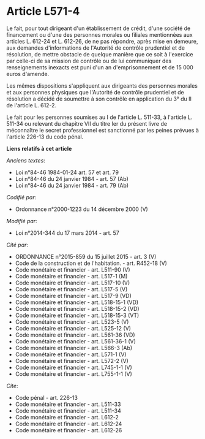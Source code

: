 # Article L571-4

Le fait, pour tout dirigeant d'un établissement de crédit, d'une société de financement ou d'une des personnes morales ou
filiales mentionnées aux articles L. 612-24 et L. 612-26, de ne pas répondre, après mise en demeure, aux demandes
d'informations de l'Autorité de contrôle prudentiel et de résolution, de mettre obstacle de quelque manière que ce soit à
l'exercice par celle-ci de sa mission de contrôle ou de lui communiquer des renseignements inexacts est puni d'un an
d'emprisonnement et de 15 000 euros d'amende. 

Les mêmes dispositions s'appliquent aux dirigeants des personnes morales et aux personnes physiques que l'Autorité de
contrôle prudentiel et de résolution a décidé de soumettre à son contrôle en application du 3° du II de l'article L. 612-2. 

Le fait pour les personnes soumises au I de l'article L. 511-33, à l'article L. 511-34 ou relevant du chapitre VII du titre
Ier du présent livre de méconnaître le secret professionnel est sanctionné par les peines prévues à l'article 226-13 du code
pénal.

**Liens relatifs à cet article**

_Anciens textes_:

  - Loi n°84-46 1984-01-24 art. 57 et art. 79
  - Loi n°84-46 du 24 janvier 1984 - art. 57 (Ab)
  - Loi n°84-46 du 24 janvier 1984 - art. 79 (Ab)

_Codifié par_:

  - Ordonnance n°2000-1223 du 14 décembre 2000 (V)

_Modifié par_:

  - Loi n°2014-344 du 17 mars 2014 - art. 57

_Cité par_:

  - ORDONNANCE n°2015-859 du 15 juillet 2015 - art. 3 (V)
  - Code de la construction et de l'habitation. - art. R452-18 (V)
  - Code monétaire et financier - art. L511-90 (V)
  - Code monétaire et financier - art. L517-1 (M)
  - Code monétaire et financier - art. L517-10 (V)
  - Code monétaire et financier - art. L517-5 (V)
  - Code monétaire et financier - art. L517-9 (VD)
  - Code monétaire et financier - art. L518-15-1 (VD)
  - Code monétaire et financier - art. L518-15-2 (VD)
  - Code monétaire et financier - art. L518-15-3 (VT)
  - Code monétaire et financier - art. L523-5 (V)
  - Code monétaire et financier - art. L525-12 (V)
  - Code monétaire et financier - art. L561-36 (VD)
  - Code monétaire et financier - art. L561-36-1 (V)
  - Code monétaire et financier - art. L566-3 (Ab)
  - Code monétaire et financier - art. L571-1 (V)
  - Code monétaire et financier - art. L572-2 (V)
  - Code monétaire et financier - art. L745-1-1 (V)
  - Code monétaire et financier - art. L755-1-1 (V)

_Cite_:

  - Code pénal - art. 226-13
  - Code monétaire et financier - art. L511-33
  - Code monétaire et financier - art. L511-34
  - Code monétaire et financier - art. L612-2
  - Code monétaire et financier - art. L612-24
  - Code monétaire et financier - art. L612-26
